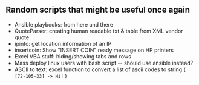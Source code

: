 ## Random scripts that might be useful once again
* Ansible playbooks: from here and there
* QuoteParser: creating human readable txt & table from XML vendor quote
* ipinfo: get location information of an IP
* insertcoin: Show "INSERT COIN" ready message on HP printers
* Excel VBA stuff: hiding/showing tabs and rows
* Mass deploy linux users with bash script -- should use ansible instead?
* ASCII to text: excel function to convert a list of ascii codes to string ( `[72-105-33] -> Hi!` )
